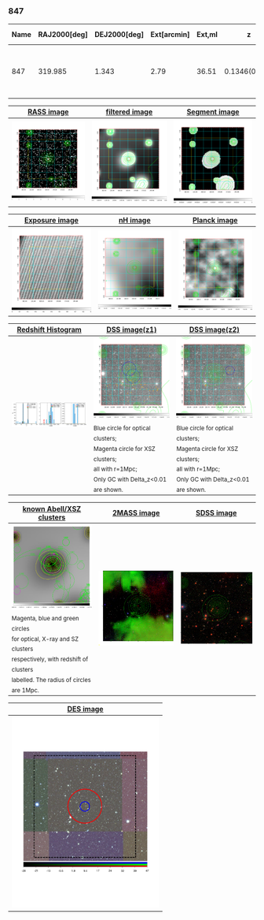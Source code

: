 <div STYLE="page-break-after: always;"></div>

### 847

|Name|RAJ2000[deg]|DEJ2000[deg] |Ext[arcmin]| Ext,ml | z | z_src| C|GC(XSZ,Delta_z<0.01)| GC(OPT,Delta_z<0.01)|GC| R_sig[arcmin] | R500[arcmin] | R500[Mpc]| CRsig[c/s] | CR500[c/s] |L500[1E44 erg/s]|F500[1E-12 erg/s/cm^2]| M500[1E14 Msun]|Tx[keV]|Cnt_sig|Beta|Rc[arcmin]|Comment|Alias|
|---|---|---|---|---|---|------|---|--------|---------|----------|---|---|---|---|---|---|---|---|---|---|---|---|---|---|
|847| 319.985| 1.343| 2.79| 36.51| 0.1346(0.005)| z1, z_xsz| B| F20, SPI| C, N, W| C, F20, N, SPI, Tar, W| 6.362| 6.153| 0.881| 0.102(0.029)| 0.102(0.029)| 0.889(0.123)| 1.850(0.256)| 2.22(0.15)| 3.65(0.16)| 47.9| 0.886(-0.128+0.082)| 4.341(-0.828+0.667)| An SZ cluster with no $z$ and offset = 0.07 Mpc| t120|

|[RASS image](../image/847/847_img.pdf)|[filtered image](../image/847/847_fil.pdf)|[Segment image](../image/847/847_seg.pdf)|
|-------------------|--------------------|-------------------|
| <img src="../image/847/847_img.png" width="300">  | <img src="../image/847/847_fil.png" width="300">   | <img src="../image/847/847_seg.png" width="300">  |

|[Exposure image](../image/847/847_mex.pdf)| [nH image](../image/847/847_nh.pdf)| [Planck image](../image/847/847_p.pdf)|
|-------------------|--------------------|-------------------|
|<img src="../image/847/847_mex.png" width="300">   | <img src="../image/847/847_nh.png" width="300">    | <img src="../image/847/847_p.png" width="300"> |

|[Redshift Histogram](../image/847/847_zg.pdf) | [DSS image(z1)](../image/847/847_dss_z1.pdf)      |  [DSS image(z2)](../image/847/847_dss_z2.pdf)    |
|-------------------|--------------------|-------------------|
|<img src="../image/847/847_zg.png" width="300"> |<img src="../image/847/847_dss_z1.png" width="300"> <sub><br>Blue circle for optical clusters; <br>Magenta circle for XSZ clusters; <br>all with r=1Mpc; <br>Only GC with Delta_z<0.01 are shown. </sub>| <img src="../image/847/847_dss_z2.png" width="300"><sub><br>Blue circle for optical clusters; <br>Magenta circle for XSZ clusters; <br>all with r=1Mpc; <br>Only GC with Delta_z<0.01 are shown. </sub> |

|[known Abell/XSZ clusters](../image/847/847_gc.pdf) | [2MASS image](../image/847/847_2mass.pdf)      |[SDSS image](../image/847/847_sdss.pdf)   |
|-------------------|-------------------|-------------------|
|<img src=../image/847/847_gc.png width="300"> <br><sub>Magenta, blue and green circles <br>for optical, X-ray and SZ clusters <br>respectively, with redshift of clusters <br>labelled. The radius of circles <br>are 1Mpc.</sub>|<img src="../image/847/847_2mass.png" width="300">  | <img src="../image/847/847_sdss.png" width="300">  |

|[DES image](../image/847/847_des.pdf)   |
|-------------------|
| <img src="../image/847/847_des.pdf" width="300">  |
